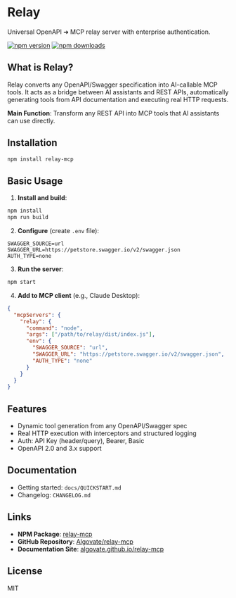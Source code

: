 # Relay

Universal OpenAPI ➜ MCP relay server with enterprise authentication.

[![npm version](https://badge.fury.io/js/relay-mcp.svg)](https://badge.fury.io/js/relay-mcp)
[![npm downloads](https://img.shields.io/npm/dm/relay-mcp.svg)](https://www.npmjs.com/package/relay-mcp)

## What is Relay?

Relay converts any OpenAPI/Swagger specification into AI-callable MCP tools. It acts as a bridge between AI assistants and REST APIs, automatically generating tools from API documentation and executing real HTTP requests.

**Main Function**: Transform any REST API into MCP tools that AI assistants can use directly.

## Installation

```bash
npm install relay-mcp
```

## Basic Usage

1. **Install and build**:
```bash
npm install
npm run build
```

2. **Configure** (create `.env` file):
```env
SWAGGER_SOURCE=url
SWAGGER_URL=https://petstore.swagger.io/v2/swagger.json
AUTH_TYPE=none
```

3. **Run the server**:
```bash
npm start
```

4. **Add to MCP client** (e.g., Claude Desktop):
```json
{
  "mcpServers": {
    "relay": {
      "command": "node",
      "args": ["/path/to/relay/dist/index.js"],
      "env": {
        "SWAGGER_SOURCE": "url",
        "SWAGGER_URL": "https://petstore.swagger.io/v2/swagger.json",
        "AUTH_TYPE": "none"
      }
    }
  }
}
```

## Features

- Dynamic tool generation from any OpenAPI/Swagger spec
- Real HTTP execution with interceptors and structured logging
- Auth: API Key (header/query), Bearer, Basic
- OpenAPI 2.0 and 3.x support

## Documentation

- Getting started: `docs/QUICKSTART.md`
- Changelog: `CHANGELOG.md`

## Links

- **NPM Package**: [relay-mcp](https://www.npmjs.com/package/relay-mcp)
- **GitHub Repository**: [Algovate/relay-mcp](https://github.com/Algovate/relay-mcp)
- **Documentation Site**: [algovate.github.io/relay-mcp](https://algovate.github.io/relay-mcp)

## License

MIT
